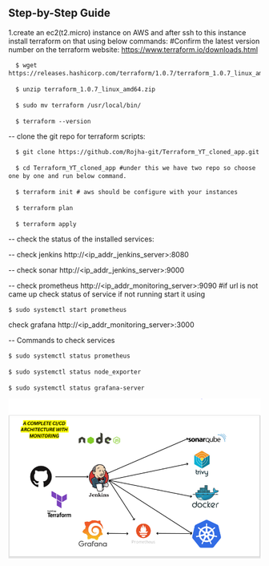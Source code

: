 ## Step-by-Step Guide

1.create an ec2(t2.micro) instance on AWS and after ssh to this instance install terraform on that using below commands: #Confirm the latest version number on the terraform 
website: https://www.terraform.io/downloads.html

      $ wget https://releases.hashicorp.com/terraform/1.0.7/terraform_1.0.7_linux_amd64.zip

      $ unzip terraform_1.0.7_linux_amd64.zip

      $ sudo mv terraform /usr/local/bin/

      $ terraform --version

-- clone the git repo for terraform scripts:

      $ git clone https://github.com/Rojha-git/Terraform_YT_cloned_app.git

      $ cd Terraform_YT_cloned_app #under this we have two repo so choose one by one and run below command.

      $ terraform init # aws should be configure with your instances

      $ terraform plan

      $ terraform apply

-- check the status of the installed services:

-- check jenkins http://<ip_addr_jenkins_server>:8080

-- check sonar http://<ip_addr_jenkins_server>:9000

-- check prometheus http://<ip_addr_monitoring_server>:9090 #if url is not came up check status of service if not running start it using

    $ sudo systemctl start prometheus

check grafana http://<ip_addr_monitoring_server>:3000

-- Commands to check services

    $ sudo systemctl status prometheus

    $ sudo systemctl status node_exporter

    $ sudo systemctl status grafana-server


![Complete CI-CD PROJECT](https://github.com/Rojha-git/YT_cloned_app/blob/main/nodejs-ci-cd.PNG)




